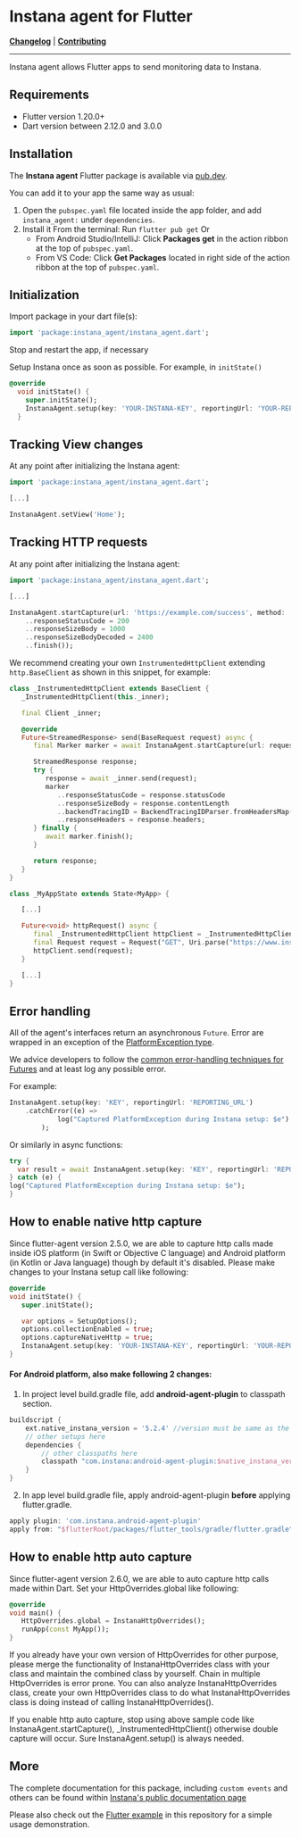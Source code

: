 # Instana agent for Flutter

**[Changelog](CHANGELOG.md)** |
**[Contributing](CONTRIBUTING.md)**

---

Instana agent allows Flutter apps to send monitoring data to Instana. 

## Requirements
- Flutter version 1.20.0+
- Dart version between 2.12.0 and 3.0.0

## Installation

The **Instana agent** Flutter package is available via [pub.dev](https://pub.dev/). 

You can add it to your app the same way as usual:

1. Open the `pubspec.yaml` file located inside the app folder, and add `instana_agent:` under `dependencies`.
2. Install it
From the terminal: Run `flutter pub get`
Or
    * From Android Studio/IntelliJ: Click **Packages get** in the action ribbon at the top of `pubspec.yaml`.
    * From VS Code: Click **Get Packages** located in right side of the action ribbon at the top of `pubspec.yaml`.

## Initialization

Import package in your dart file(s):

```dart
import 'package:instana_agent/instana_agent.dart';
```

Stop and restart the app, if necessary

Setup Instana once as soon as possible. For example, in `initState()`

```dart
@override
  void initState() {
    super.initState();
    InstanaAgent.setup(key: 'YOUR-INSTANA-KEY', reportingUrl: 'YOUR-REPORTING_URL');
  }
```

## Tracking View changes

At any point after initializing the Instana agent:

```dart
import 'package:instana_agent/instana_agent.dart';

[...]

InstanaAgent.setView('Home');
```

## Tracking HTTP requests

At any point after initializing the Instana agent:

```dart
import 'package:instana_agent/instana_agent.dart';

[...]

InstanaAgent.startCapture(url: 'https://example.com/success', method: 'GET').then((marker) => marker
    ..responseStatusCode = 200
    ..responseSizeBody = 1000
    ..responseSizeBodyDecoded = 2400
    ..finish());
```

We recommend creating your own `InstrumentedHttpClient` extending `http.BaseClient` as shown in this snippet, for example:

```dart
class _InstrumentedHttpClient extends BaseClient {
   _InstrumentedHttpClient(this._inner);

   final Client _inner;

   @override
   Future<StreamedResponse> send(BaseRequest request) async {
      final Marker marker = await InstanaAgent.startCapture(url: request.url.toString(), method: request.method);

      StreamedResponse response;
      try {
         response = await _inner.send(request);
         marker
            ..responseStatusCode = response.statusCode
            ..responseSizeBody = response.contentLength
            ..backendTracingID = BackendTracingIDParser.fromHeadersMap(response.headers)
            ..responseHeaders = response.headers;
      } finally {
         await marker.finish();
      }

      return response;
   }
}

class _MyAppState extends State<MyApp> {

   [...]

   Future<void> httpRequest() async {
      final _InstrumentedHttpClient httpClient = _InstrumentedHttpClient(Client());
      final Request request = Request("GET", Uri.parse("https://www.instana.com"));
      httpClient.send(request);
   }

   [...]
}
```

## Error handling

All of the agent's interfaces return an asynchronous `Future`. Error are wrapped in an exception of the [PlatformException type](https://api.flutter.dev/flutter/services/PlatformException-class.html).

We advice developers to follow the [common error-handling techniques for Futures](https://dart.dev/guides/libraries/futures-error-handling) and at least log any possible error.

For example:

```dart
InstanaAgent.setup(key: 'KEY', reportingUrl: 'REPORTING_URL')
    .catchError((e) => 
            log("Captured PlatformException during Instana setup: $e")
        );
```

Or similarly in async functions:

```dart
try {
  var result = await InstanaAgent.setup(key: 'KEY', reportingUrl: 'REPORTING_URL');
} catch (e) {
log("Captured PlatformException during Instana setup: $e");
}
```

## How to enable native http capture
Since flutter-agent version 2.5.0, we are able to capture http calls made inside iOS platform (in Swift or Objective C language) and Android platform (in Kotlin or Java language) though by default it's disabled.
Please make changes to your Instana setup call like following:
```dart
@override
void initState() {
   super.initState();

   var options = SetupOptions();
   options.collectionEnabled = true;
   options.captureNativeHttp = true;
   InstanaAgent.setup(key: 'YOUR-INSTANA-KEY', reportingUrl: 'YOUR-REPORTING_URL', options: options);
}
```

#### For Android platform, also make following 2 changes:

1. In project level build.gradle file, add **android-agent-plugin** to classpath section.
```groovy
buildscript {
    ext.native_instana_version = '5.2.4' //version must be same as the android-agent version used by flutter-agent
    // other setups here
    dependencies {
        // other classpaths here
        classpath "com.instana:android-agent-plugin:$native_instana_version"
    }
}
```

2. In app level build.gradle file, apply android-agent-plugin **before** applying flutter.gradle.
```groovy
apply plugin: 'com.instana.android-agent-plugin'
apply from: "$flutterRoot/packages/flutter_tools/gradle/flutter.gradle"
```

## How to enable http auto capture
Since flutter-agent version 2.6.0, we are able to auto capture http calls made within Dart. Set your HttpOverrides.global like following:
```dart
@override
void main() {
   HttpOverrides.global = InstanaHttpOverrides();
   runApp(const MyApp());
}
```
If you already have your own version of HttpOverrides for other purpose, please merge the functionality of InstanaHttpOverrides class with your class and maintain the combined class by yourself. Chain in multiple HttpOverrides is error prone.
You can also analyze InstanaHttpOverrides class, create your own HttpOverrides class to do what InstanaHttpOverrides class is doing instead of calling InstanaHttpOverrides().

If you enable http auto capture, stop using above sample code like InstanaAgent.startCapture(), _InstrumentedHttpClient() otherwise double capture will occur. Sure InstanaAgent.setup() is always needed.

## More

The complete documentation for this package, including `custom events` and others can be found within [Instana's public documentation page](https://www.instana.com/docs/mobile_app_monitoring/flutter_api) 

Please also check out the [Flutter example](https://github.com/instana/flutter-agent/tree/main/example) in this repository for a simple usage demonstration.
